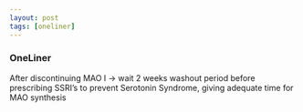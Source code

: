 ```yaml
---
layout: post
tags: [oneliner]
---
```



### OneLiner

After discontinuing MAO I -> wait 2 weeks washout period before prescribing SSRI’s to prevent Serotonin Syndrome, giving adequate time for MAO synthesis

